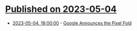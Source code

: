 # [Published on 2023-05-04](index.md)

* [2023-05-04, 18:00:00](https://tech.slashdot.org/story/23/05/04/1743209/google-announces-the-pixel-fold?utm_source=rss1.0mainlinkanon&utm_medium=feed) - [Google Announces the Pixel Fold](https://tech.slashdot.org/story/23/05/04/1743209/google-announces-the-pixel-fold?utm_source=rss1.0mainlinkanon&utm_medium=feed)

